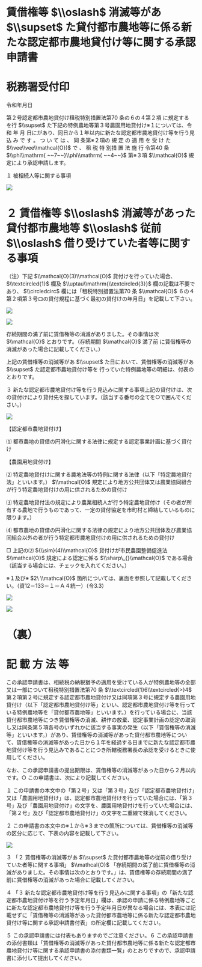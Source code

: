 # 賃借権等 $\\oslash$ 消滅等があ $\\supset$ た貸付都市農地等に係る新たな認定都市農地貸付け等に関する承認申請書

# 税務署受付印

令和年月日

第２号認定都市農地貸付け租税特別措置法第70 条の６の４第２項 に規定する を行 $\\supset$ た下記の特例農地等第３号農園用地貸付け※１については、令和 年 月 日にがあり、同日から１年以内に新たな認定都市農地貸付け等を行う見 込 み で す 。 つ い て は 、 同 条第※２項の 規 定 の 適 用 を 受 け た $\\vee\\vee\\mathcal{O})$ で 、 租 税 特 別措 置 法 施 行 令第40 条 $\\phi\\mathrm{ ~~7~~}\\phi\\mathrm{ ~~4~~}$ 第※３項 $\\mathcal{O}$ 規定により承認申請します。

１ 被相続人等に関する事項

![](https://www.nta.go.jp/tmp/ab97d356-5d19-42e9-8a67-ef725ce9e4d3/images/ba2cfe60bfd6712f69b7543bfde758f34f750a09be0d32403143d8756ea62ad3.jpg)

# ２ 賃借権等 $\\oslash$ 消滅等があった貸付都市農地等 $\\oslash$ 従前 $\\oslash$ 借り受けていた者等に関する事項

（注）下記 $\\mathcal{O}(3)\\mathcal{O}$ 貸付けを行っていた場合、 $\\textcircled{1}$ 欄及 $\\uptau\\mathrm{\\textcircled{3}}$ 欄の記載は不要であり、 $\\circledcirc$ 欄には「租税特別措置法第70 条 $\\mathcal{O}$ ６の４第２項第３号ロの貸付規程に基づく最初の貸付けの年月日」を記載して下さい。

![](https://www.nta.go.jp/tmp/ab97d356-5d19-42e9-8a67-ef725ce9e4d3/images/6a7d5ab590e5e2ac0d4d17fa2ca8482e509a5e590274e95ea1c0f20aa1230c6d.jpg)

![](https://www.nta.go.jp/tmp/ab97d356-5d19-42e9-8a67-ef725ce9e4d3/images/4964a526fae202ef5a27651eb5bbc0a8be8ea8fba43dae80af677e16f28ac60d.jpg)

存続期間の満了前に賃借権等の消滅がありました。その事情は次 $\\mathcal{O}$ とおりです。（存続期間 $\\mathcal{O}$ 満了前 に賃借権等の消滅があった場合に記載してください。）

上記の賃借権等の消滅等があ $\\supset$ た日において、賃借権等の消滅等があ $\\supset$ た認定都市農地貸付け等を 行っていた特例農地等の明細は、付表のとおりです。

３ 新たな認定都市農地貸付け等を行う見込みに関する事項上記の貸付けは、次の貸付けにより貸付先を探しています。（該当する番号の全てを○で囲んでくだ さい。）

![](https://www.nta.go.jp/tmp/ab97d356-5d19-42e9-8a67-ef725ce9e4d3/images/e38b7eabca8497ec54d2e7ee4c46b509f684a0d28b61237d31ba125d14c6e853.jpg)

【認定都市農地貸付け】

⑴ 都市農地の貸借の円滑化に関する法律に規定する認定事業計画に基づく貸付け

【農園用地貸付け】

⑵ 特定農地貸付けに関する農地法等の特例に関する法律（以下「特定農地貸付法」といいます。） $\\mathcal{O}$ 規定により地方公共団体又は農業協同組合が行う特定農地貸付けの用に供されるための貸付け

⑶ 特定農地貸付法の規定により農業相続人が行う特定農地貸付け（その者が所有する農地で行うものであって、一定の貸付協定を市町村と締結しているものに限ります。）

⑷ 都市農地の貸借の円滑化に関する法律の規定により地方公共団体及び農業協同組合以外の者が行う特定都市農地貸付けの用に供されるための貸付け

□ 上記の⑵ ${\\sim}(4)\\mathcal{O}$ 貸付けが市民農園整備促進法 $\\mathcal{O}$ 規定による認定に係る $\\sharp\_{}\\mathcal{O}$ である場合（該当する場合には、チェックを入れてください。）

※１及び※ $2\ \\mathcal{O}$ 箇所については、裏面を参照して記載してください。（資12－133－１－Ａ４統一）（令3.3）

![](https://www.nta.go.jp/tmp/ab97d356-5d19-42e9-8a67-ef725ce9e4d3/images/45c226cb7ba92d79a200b1ae7b5923ca84d9ed98491eb46c60710c7feade588b.jpg)

![](https://www.nta.go.jp/tmp/ab97d356-5d19-42e9-8a67-ef725ce9e4d3/images/670eb0ee8e3f94a193e104e4239848ad6ecf45070ac545295c39ea92cc3bb0fe.jpg)

# （裏）

# 記 載 方 法 等

この承認申請書は、相続税の納税猶予の適用を受けている人が特例農地等の全部又は一部について租税特別措置法第70 条 $\\textcircled{1}6\\textcircled{>}4$ 第２項第２号に規定する認定都市農地貸付け又は同項第３号に規定する農園用地貸付け（以下「認定都市農地貸付け等」といい、認定都市農地貸付け等を行っている特例農地等を「貸付都市農地等」といいます。）を行っている場合に、当該貸付都市農地等につき賃借権等の消滅、耕作の放棄、認定事業計画の認定の取消し又は同条第５項各号のいずれかに該当する事実の発生（以下「賃借権等の消滅等」といいます。）があり、賃借権等の消滅等があった貸付都市農地等について、賃借権等の消滅等があった日から１年を経過する日までに新たな認定都市農地貸付け等を行う見込みであることにつき所轄税務署長の承認を受けるときに使用してください。

なお、この承認申請書の提出期限は、賃借権等の消滅等があった日から２月以内です。○ この申請書は、次により記載してください。

１ この申請書の本文中の「第２号」又は「第３号」及び「認定都市農地貸付け」又は「農園用地貸付け」は、認定都市農地貸付けを行っていた場合には、「第３号」及び「農園用地貸付け」の文字を、農園用地貸付けを行っていた場合には、「第２号」及び「認定都市農地貸付け」の文字を二重線で抹消してください。

２ この申請書の本文中の※１から※３までの箇所については、賃借権等の消滅等の区分に応じて、下表の内容を記載して下さい。

![](https://www.nta.go.jp/tmp/ab97d356-5d19-42e9-8a67-ef725ce9e4d3/images/078603fd685c0b9825ff7498bf473354fd515d3a6de1f34a5d9de6aa26efbe35.jpg)

３ 「２ 賃借権等の消滅等があ $\\supset$ た貸付都市農地等の従前の借り受けていた者等に関する事項」 $\\mathcal{O}$ 「存続期間の満了前に賃借権等の消滅がありました。その事情は次のとおりです。」は、賃借権等の存続期間の満了前に賃借権等の消滅があった場合に記載してください。

４ 「３ 新たな認定都市農地貸付け等を行う見込みに関する事項」の「新たな認定都市農地貸付け等を行う予定年月日」欄は、承認の申請に係る特例農地等ごとに新たな認定都市農地貸付け等を行う予定年月日が異なる場合には、本表には記載せずに「賃借権等の消滅等があった貸付都市農地等に係る新たな認定都市農地貸付け等に関する承認申請書付表」の所定欄に記載してください。

５ この承認申請書には付表もありますのでご注意ください。６ この承認申請書の添付書類は「賃借権等の消滅等があった貸付都市農地等に係る新たな認定都市農地貸付け等に関する承認申請書の添付書類一覧」のとおりですので、承認申請書に添付して提出してください。